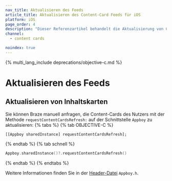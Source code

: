 ```yaml
---
nav_title: Aktualisieren des Feeds
article_title: Aktualisieren des Content-Card Feeds für iOS
platform: iOS
page_order: 4
description: "Dieser Referenzartikel behandelt die Aktualisierung von Content-Cards in Ihrer iOS-Anwendung."
channel:
  - content cards

noindex: true
---
```


{% multi_lang_include deprecations/objective-c.md %}

# Aktualisieren des Feeds

## Aktualisieren von Inhaltskarten

Sie können Braze manuell anfragen, die Content-Cards des Nutzers mit der Methode `requestContentCardsRefresh:` auf der Schnittstelle `Appboy` zu aktualisieren:
{% tabs %}
{% tab OBJECTIVE-C %}

```objc
[[Appboy sharedInstance] requestContentCardsRefresh];
```

{% endtab %}
{% tab schnell %}

```swift
Appboy.sharedInstance()?.requestContentCardsRefresh()
```

{% endtab %}
{% endtabs %}

Weitere Informationen finden Sie in der [Header-Datei](https://github.com/Appboy/appboy-ios-sdk/blob/master/AppboyKit/include/Appboy.h) `Appboy.h`.
